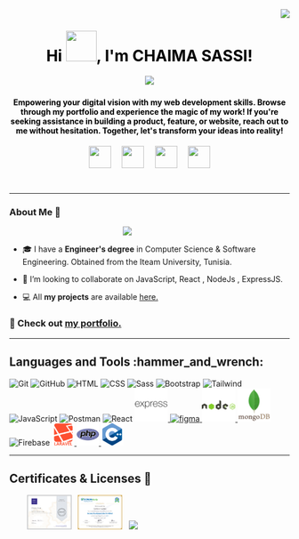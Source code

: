 
<!-- Updating my readme for GitHub-->
<img align="right" src="https://visitor-badge.laobi.icu/badge?page_id=taheny">

<h1 align="center" style="color: black" >Hi <img src="https://github.com/mitul3737/mitul3737/blob/main/Wave.gif" height="55px" width="55px">, I'm CHAIMA SASSI!</h1>


<!-- Typing SVG by DenverCoder1 - https://github.com/DenverCoder1/readme-typing-svg -->

<p align="center">
<!--   <a href="https://github.com/DenverCoder1/readme-typing-svg"> -->
    <img src="https://readme-typing-svg.herokuapp.com?color=E22FE4&width=380&height=45&lines=Software+engineer+from+Tunisia;Open-Source+Enthusiast;Learning+In+Public;Empowering+Others;Nice+To+Meet+You+...&center=true"></a>
</p>
<h4 align="center" style="color: black">Empowering your digital vision with my web development skills. Browse through my portfolio and experience the magic of my work! If you're seeking assistance in building a product, feature, or website, reach out to me without hesitation. Together, let's transform your ideas into reality!<h4/>
<!-- Social icons section -->
<p align="center">
<a  href="https://www.linkedin.com/in/chaima-sassi/"  target="_blank">
<img  align="center"  src="https://img.icons8.com/doodle/2x/linkedin.png" height="40"  width="40"  /></a>
&#8287;&#8287;&#8287;
<a href="mailto:schaima2019@gmail.com" target="_blank">
<img  align="center"  src="https://img.icons8.com/doodle/2x/gmail.png"  height="40"  width="40"  /></a> 
&#8287;&#8287;&#8287;
<a  href="https://www.facebook.com/profile.php?id=100009247496932"  target="_blank">
<img  align="center"  src="https://img.icons8.com/doodle/2x/facebook.png" height="40"  width="40"  /></a>
&#8287;&#8287;&#8287;
<a href="https://www.instagram.com/chaima_sassi99/" target="_blank">
<img  align="center"  src="https://img.icons8.com/doodle/2x/instagram.png"  height="40"  width="40"  /></a>
</p>

<br/>
    
 ---
### About Me 🚀 <br>
    
<img align='right' src="https://media.giphy.com/media/ieyl9zmCjO4b4t6qoY/giphy.gif" width="300"><br>
	
- 🎓 I have a **Engineer's degree** in Computer Science & Software Engineering. Obtained from the Iteam University, Tunisia.

- 🌱 I’m looking to collaborate on JavaScript, React , NodeJs , ExpressJS.

- 💻 All **my projects** are available [here.](https://github.com/chaima-sassi-webdev?tab=repositories)
  
### 🚀 Check out [my portfolio.]()
---
<h2 align="left"> Languages and Tools :hammer_and_wrench:
</h2>
<p align="left">
<div>
	<img height="50" src="https://user-images.githubusercontent.com/25181517/117364277-fc4eb280-aebd-11eb-8769-a3583c6a2037.png" alt="Git" title="Git" />
	<img height="50" src="https://user-images.githubusercontent.com/25181517/117364276-fc4eb280-aebd-11eb-92ba-8a6ef74b7313.png" alt="GitHub" title="GitHub" />
	<img height="50" src="https://user-images.githubusercontent.com/25181517/117447535-f00a3a00-af3d-11eb-89bf-45aaf56dbaf1.png" alt="HTML" title="HTML" />
	<img height="50" src="https://user-images.githubusercontent.com/25181517/117447663-0fa16280-af3e-11eb-8677-bcf8e4f8e298.png" alt="CSS" title="CSS" />
	<img height="50" src="https://github.com/get-icon/geticon/raw/master/icons/sass.svg" alt="Sass" title="Sass" />
	<img height="50" src="https://user-images.githubusercontent.com/25181517/121402101-c89df700-c959-11eb-8b4a-bbadf9e84b30.png" alt="Bootstrap" title="Bootstrap" />
	<img height="50" src="https://raw.githubusercontent.com/michaelkolesidis/tech-icons/3f4f5fbef9a8e5dae8dc9cab983472a9222993b9/icons/tailwindcss/tailwindcss-plain.svg" alt="Tailwind" title="Tailwind" />
	<img height="50" src="https://user-images.githubusercontent.com/25181517/117447155-6a868a00-af3d-11eb-9cfe-245df15c9f3f.png" alt="JavaScript" title="JavaScript" />
	<img height="50" src="https://user-images.githubusercontent.com/25181517/121302453-01a67f00-c8fa-11eb-8c86-2ee00734c9a8.png" alt="Postman" title="Postman" />
	<img height="50" src="https://github.com/get-icon/geticon/raw/master/icons/react.svg" alt="React" title="React" />
	<a href="https://expressjs.com" target="_blank" rel="noreferrer"> <img src="https://raw.githubusercontent.com/devicons/devicon/master/icons/express/express-original-wordmark.svg" alt="express" width="60" height="60"/> </a> <a href="https://www.figma.com/" target="_blank" rel="noreferrer"> <img src="https://www.vectorlogo.zone/logos/figma/figma-icon.svg" alt="figma" width="40" height="40"/> </a>
  <a href="https://nodejs.org" target="_blank" rel="noreferrer"> <img src="https://raw.githubusercontent.com/devicons/devicon/master/icons/nodejs/nodejs-original-wordmark.svg" alt="nodejs" width="60" height="60"/> </a> <a href="https://www.mongodb.com/" target="_blank" rel="noreferrer"> <img src="https://raw.githubusercontent.com/devicons/devicon/master/icons/mongodb/mongodb-original-wordmark.svg" alt="mongodb" width="60" height="60"/> </a>
	<img height="50" src="https://github.com/get-icon/geticon/raw/master/icons/firebase.svg" alt="Firebase" title="Firebase" />
	<a href="https://laravel.com/" target="_blank" rel="noreferrer"> <img src="https://raw.githubusercontent.com/devicons/devicon/master/icons/laravel/laravel-plain-wordmark.svg" alt="laravel" width="40" height="40"/> </a>
	<a href="https://www.php.net" target="_blank" rel="noreferrer"> <img src="https://raw.githubusercontent.com/devicons/devicon/master/icons/php/php-original.svg" alt="php" width="40" height="40"/> </a> 
	 <a href="https://www.w3schools.com/cpp/" target="_blank" rel="noreferrer"> <img src="https://raw.githubusercontent.com/devicons/devicon/master/icons/cplusplus/cplusplus-original.svg" alt="cplusplus" width="40" height="40"/> </a>
</div>
</p>



---

<h2 align="left">Certificates & Licenses 🥇</h2>
<p align="left">
  &nbsp; &nbsp; &nbsp; &nbsp; <a href="https://coursera.org/share/e95ebd45194b19153f485d3060baed4d" target="blank"><img src="./img/certif1.jpg" width="80"></a> &nbsp; <a href="chrome-extension://efaidnbmnnnibpcajpcglclefindmkaj/https://c46e136a583f7e334124-ac22991740ab4ff17e21daf2ed577041.ssl.cf1.rackcdn.com/Certificate/ScrumFundamentalsCertified-SASSICHAIMA-974982.pdf" target="blank"><img src="./img/certif2.jpg" width="80"></a>  &nbsp;  <a href="https://olympus1.mygreatlearning.com/course_certificate/GNZFOSGO" target="blank"><img src="https://d9jmtjs5r4cgq.cloudfront.net/ComplementaryCourseCertificate/3692540/original/chaima_Sassi20231117-73-13ncy1c.jpg" width="80"> </a>
</p>
